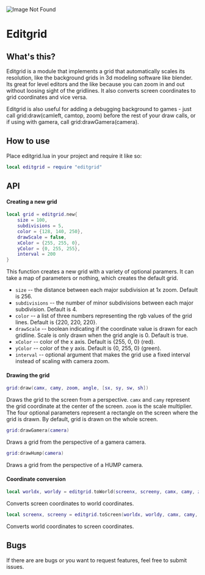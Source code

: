 ![Image Not Found](https://github.com/bakpakin/Editgrid/raw/master/preview.gif)
# Editgrid

## What's this?
Editgrid is a module that implements a grid that automatically scales its resolution, like the background grids in 3d modeling software like blender.
Its great for level editors and the like because you can zoom in and out without loosing sight of the gridlines.
It also converts screen coordinates to grid coordinates and vice versa.

Editgrid is also useful for adding a debugging background to games - just call grid:draw(camleft, camtop, zoom)
before the rest of your draw calls, or if using with gamera, call grid:drawGamera(camera).

## How to use
Place editgrid.lua in your project and require it like so:
```lua
local editgrid = require "editgrid"
```

## API

#### Creating a new grid
```lua
local grid = editgrid.new{
    size = 100,
    subdivisions = 5,
    color = {128, 140, 250},
    drawScale = false,
    xColor = {255, 255, 0},
    yColor = {0, 255, 255},
    interval = 200
}
```
This function creates a new grid with a variety of optional paramers. It can take a map
of parameters or nothing, which creates the default grid.
* `size` -- the distance between each major subdivision at 1x zoom. Default is 256.
* `subdivisions` -- the number of minor subdivisions between each major subdivision. Default is 4.
* `color` -- a list of three numbers representing the rgb values of the grid lines. Default is {220, 220, 220}.
* `drawScale` -- boolean indicating if the coordinate value is drawn for each gridline. Scale is only drawn when the grid angle is 0.
Default is true.
* `xColor` -- color of the x axis. Default is {255, 0, 0} (red).
* `yColor` -- color of the y axis. Default is {0, 255, 0} (green).
* `interval` -- optional argument that makes the grid use a fixed interval instead of scaling with camera zoom.

#### Drawing the grid
```lua
grid:draw(camx, camy, zoom, angle, [sx, sy, sw, sh])
```
Draws the grid to the screen from a perspective. `camx` and `camy` represent the grid coordinate at the center of the screen.
`zoom` is the scale multiplier. The four optional parameters represent a rectangle on the screen where the grid is drawn.
By default, grid is drawn on the whole screen.

```lua
grid:drawGamera(camera)
```
Draws a grid from the perspective of a gamera camera.

```lua
grid:drawHump(camera)
```
Draws a grid from the perspective of a HUMP camera.

#### Coordinate conversion
```lua
local worldx, worldy = editgrid.toWorld(screenx, screeny, camx, camy, zoom, angle, [sx, sy])
```
Converts screen coordinates to world coordinates.

```lua
local screenx, screeny = editgrid.toScreen(worldx, worldy, camx, camy, zoom, angle, [sx, sy])
```
Converts world coordinates to screen coordinates.

## Bugs
If there are are bugs or you want to request features, feel free to submit issues.

